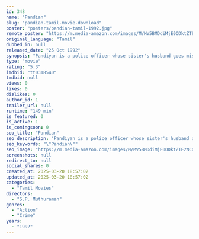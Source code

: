 ```yaml
---
id: 348
name: "Pandian"
slug: "pandian-tamil-movie-download"
poster: "posters/pandian-tamil-1992.jpg"
remote_poster: "https://m.media-amazon.com/images/M/MV5BMDdiMjE0ODktZTE2NC00MWI3LTlmM2MtN2VkNjA3ZThmMTNmXkEyXkFqcGc@._V1_SX300.jpg"
original_language: "Tamil"
dubbed_in: null
released_date: "25 Oct 1992"
synopsis: "Pandiyan is a police officer whose sister's husband goes missing. In order to find him and catch the culprits, he goes undercover."
type: "movie"
rating: "5.3"
imdbid: "tt0318540"
tmdbid: null
views: 0
likes: 0
dislikes: 0
author_id: 1
trailer_url: null
runtime: "149 min"
is_featured: 0
is_active: 1
is_comingsoon: 0
seo_title: "Pandian"
seo_description: "Pandiyan is a police officer whose sister's husband goes missing. In order to find him and catch the culprits, he goes undercover."
seo_keywords: "\"Pandian\""
seo_image: "https://m.media-amazon.com/images/M/MV5BMDdiMjE0ODktZTE2NC00MWI3LTlmM2MtN2VkNjA3ZThmMTNmXkEyXkFqcGc@._V1_SX300.jpg"
screenshots: null
redirect_to: null
social_shares: 0
created_at: 2025-03-20 18:57:02
updated_at: 2025-03-20 18:57:02
categories:
  - "Tamil Movies"
directors:
  - "S.P. Muthuraman"
genres:
  - "Action"
  - "Crime"
years:
  - "1992"
---
```


